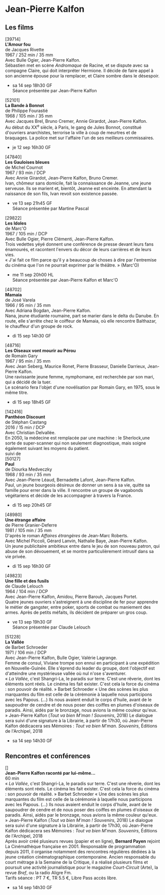 # Jean-Pierre Kalfon

## Les films

[39714]  
**L'Amour fou**  
de Jacques Rivette  
1967 / 252 min / 35 mm  
Avec Bulle Ogier, Jean-Pierre Kalfon.  
Sébastien met en scène _Andromaque_ de Racine, et se dispute avec sa compagne Claire, qui doit interpréter Hermione. Il décide de faire appel à son ancienne épouse pour la remplacer, et Claire sombre dans le désespoir.

- sa 14 sep 18h30 GF  
Séance présentée par Jean-Pierre Kalfon

[52101]  
**La Bande à Bonnot**  
de Philippe Fourastié  
1968 / 105 min / 35 mm  
Avec Jacques Brel, Bruno Cremer, Annie Girardot, Jean-Pierre Kalfon.  
Au début du XX<sup>e</sup> siècle, à Paris, le gang de Jules Bonnot, constitué d'ouvriers anarchistes, terrorise la ville à coup de meurtres et de braquages. La police met sur l'affaire l'un de ses meilleurs commissaires.

- je 12 sep 16h30 GF

[47840]  
**Les Gauloises bleues**  
de Michel Cournot  
1967 / 93 min / DCP  
Avec Annie Girardot, Jean-Pierre Kalfon, Bruno Cremer.  
Ivan, chômeur sans domicile, fait la connaissance de Jeanne, une jeune serveuse. Ils se marient et, bientôt, Jeanne est enceinte. En attendant la naissance de son fils, Ivan revoit son existence passée.

- ve 13 sep 21h45 GF  
Séance présentée par Martine Pascal

[29822]  
**Les Idoles**  
de Marc'O  
1967 / 105 min / DCP  
Avec Bulle Ogier, Pierre Clémenti, Jean-Pierre Kalfon.  
Trois vedettes yéyé donnent une conférence de presse devant leurs fans énamourés, et racontent l'envers du décor de leurs carrières et de leurs vies.  
« J'ai fait ce film parce qu'il y a beaucoup de choses à dire par l'entremise du cinéma que l'on ne pourrait exprimer par le théâtre. » (Marc'O)

- me 11 sep 20h00 HL  
Séance présentée par Jean-Pierre Kalfon et Marc'O

[48702]  
**Mamaia**  
de José Varela  
1966 / 95 min / 35 mm  
Avec Adriana Bogdan, Jean-Pierre Kalfon.  
Nana, jeune étudiante roumaine, part se marier dans le delta du Danube. En route, elle s'arrête chez le coiffeur de Mamaia, où elle rencontre Balthazar, le chauffeur d'un groupe de rock.

- di 15 sep 14h30 GF

[48716]  
**Les Oiseaux vont mourir au Pérou**  
de Romain Gary  
1967 / 95 min / 35 mm  
Avec Jean Seberg, Maurice Ronet, Pierre Brasseur, Danielle Darrieux, Jean-Pierre Kalfon.  
Une ravissante jeune femme, nymphomane, est recherchée par son mari, qui a décidé de la tuer.  
Le scénario fera l'objet d'une novélisation par Romain Gary, en 1975, sous le même titre.

- di 15 sep 18h45 GF

[142416]  
**Panthéon Discount**  
de Stéphan Castang  
2016 / 15 min / DCP  
Avec Christian Delvallée.  
En 2050, la médecine est remplacée par une machine : le Sherlock,une sorte de super-scanner qui non seulement diagnostique, mais soigne également suivant les moyens du patient.  
suivi de  
[50127]  
**Paul**  
de Diourka Medveczky  
1968 / 93 min / 35 mm  
Avec Jean-Pierre Léaud, Bernadette Lafont, Jean-Pierre Kalfon.  
Paul, un jeune bourgeois désireux de donner un sens à sa vie, quitte sa famille pour errer dans la ville. Il rencontre un groupe de vagabonds végétariens et décide de les accompagner à travers la France.

- di 15 sep 20h45 GF

[48980]  
**Une étrange affaire**  
de Pierre Granier-Deferre  
1981 / 105 min / 35 mm  
D'après le roman _Affaires étrangères_ de Jean-Marc Roberts.  
Avec Michel Piccoli, Gérard Lanvin, Nathalie Baye, Jean-Pierre Kalfon.  
Un jeune publicitaire ambitieux entre dans le jeu de son nouveau patron, qui abuse de son dévouement, et se montre particulièrement intrusif dans sa vie privée.

- di 15 sep 16h30 GF

[49823]  
**Une fille et des fusils**  
de Claude Lelouch  
1964 / 104 min / DCP  
Avec Jean-Pierre Kalfon, Amidou, Pierre Barouh, Jacques Portet.  
Quatre jeunes ouvriers s'astreignent à une discipline de fer pour apprendre le métier de gangster, entre poker, sports de combat ou maniement des armes. Après de petits méfaits, ils décident de préparer un gros coup.

- ve 13 sep 19h30 GF  
Séance présentée par Claude Lelouch

[51228]  
**La Vallée**  
de Barbet Schroeder  
1971 / 106 min / DCP  
Avec Jean-Pierre Kalfon, Bulle Ogier, Valérie Lagrange.  
Femme de consul, Viviane trompe son ennui en participant à une expédition en Nouvelle-Guinée. Elle s'éprend du leader du groupe, dont l'objectif est d'atteindre une mystérieuse vallée où nul n'ose s'aventurer.  
« _La Vallée_, c'est Shangri-La, le paradis sur terre. C'est une rêverie, dont les éléments sont réels. Le cinéma les fait exister. C'est cela la force du cinéma : son pouvoir de réalité. » Barbet Schroeder « Une des scènes les plus marquantes du film est celle de la cérémonie à laquelle nous participons avec les Papous. (...) Ils nous avaient enduit le corps d'huile, avant de le saupoudrer de cendre et de nous poser des coiffes en plumes d'oiseaux de paradis. Ainsi, aidés par le bronzage, nous avions la même couleur qu'eux. » Jean-Pierre Kalfon (_Tout va bien M'man ! Souvenirs_, 2018) Le dialogue sera suivi d'une signature à la Librairie, à partir de 17h30, où Jean-Pierre Kalfon dédicacera ses Mémoires : _Tout va bien M'man. Souvenirs_, Éditions de l'Archipel, 2018

- sa 14 sep 14h30 GF

## Rencontres et conférences

[]  
**Jean-Pierre Kalfon raconté par lui-même...**  
60 min  
« _La Vallée_, c'est Shangri-La, le paradis sur terre. C'est une rêverie, dont les éléments sont réels. Le cinéma les fait exister. C'est cela la force du cinéma : son pouvoir de réalité. » Barbet Schroeder « Une des scènes les plus marquantes du film est celle de la cérémonie à laquelle nous participons avec les Papous. (...) Ils nous avaient enduit le corps d'huile, avant de le saupoudrer de cendre et de nous poser des coiffes en plumes d'oiseaux de paradis. Ainsi, aidés par le bronzage, nous avions la même couleur qu'eux. » Jean-Pierre Kalfon (_Tout va bien M'man ! Souvenirs_, 2018) Le dialogue sera suivi d'une signature à la Librairie, à partir de 17h30, où Jean-Pierre Kalfon dédicacera ses Mémoires : _Tout va bien M'man. Souvenirs_, Éditions de l'Archipel, 2018  
Après avoir créé plusieurs revues (papier et en ligne), **Bernard Payen** rejoint La Cinémathèque française en 2001. Responsable de programmation depuis 2011, il organise notamment des rencontres régulières dédiées à la jeune création cinématographique contemporaine. Ancien responsable du court métrage à la Semaine de la Critique, il a réalisé plusieurs films et poursuit une activité journalistique pour le magazine _Court-Circuit_ (Arte), la revue _Bref_, ou la radio Aligre Fm.  
Tarifs séance : PT 7 €, TR 5.5 €, Libre Pass accès libre.

- sa 14 sep 14h30 GF

